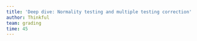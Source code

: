 ```yaml
---
title: 'Deep dive: Normality testing and multiple testing correction'
author: Thinkful
team: grading
time: 45
---
```


<jupyter notebook-name="5.5.2 Deep dive normality testing and multiple testing correction" course-code="data-201" />
